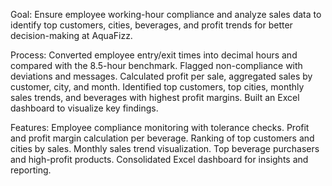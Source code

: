 Goal:
Ensure employee working-hour compliance and analyze sales data to identify top customers, cities, beverages, and profit trends for better decision-making at AquaFizz.

Process:
Converted employee entry/exit times into decimal hours and compared with the 8.5-hour benchmark. Flagged non-compliance with deviations and messages. Calculated profit per sale, aggregated sales by customer, city, and month. Identified top customers, top cities, monthly sales trends, and beverages with highest profit margins. Built an Excel dashboard to visualize key findings.

Features:
Employee compliance monitoring with tolerance checks. 
Profit and profit margin calculation per beverage. 
Ranking of top customers and cities by sales. 
Monthly sales trend visualization. 
Top beverage purchasers and high-profit products. 
Consolidated Excel dashboard for insights and reporting.
